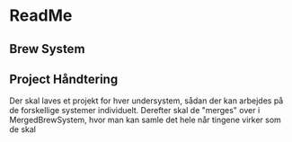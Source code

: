 # ReadMe
## Brew System

## Project Håndtering
Der skal laves et projekt for hver undersystem, sådan der kan arbejdes på de forskellige systemer individuelt. Derefter skal de "merges" over i MergedBrewSystem, hvor man kan samle det hele når tingene virker som de skal